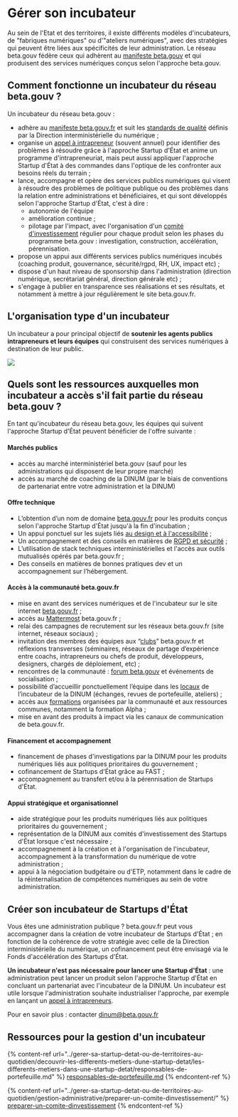 # Gérer son incubateur

Au sein de l'Etat et des territoires, il existe différents modèles d'incubateurs, de "fabriques numériques" ou d'"ateliers numériques", avec des stratégies qui peuvent être liées aux spécificités de leur administration. Le réseau beta.gouv fédère ceux qui adhèrent au [manifeste beta.gouv](https://beta.gouv.fr/approche/manifeste) et qui produisent des services numériques conçus selon l'approche beta.gouv.

## Comment fonctionne un incubateur du réseau beta.gouv ?

Un incubateur du réseau beta.gouv :

* adhère au [manifeste beta.gouv.fr](https://beta.gouv.fr/manifeste) et suit les [standards de qualité](../gerer-sa-startup-detat-ou-de-territoires-au-quotidien/je-fais-des-choix-technologique/standards-de-qualite-beta.gouv.fr.md) définis par la Direction interministérielle du numérique ;&#x20;
* organise un [appel à intrapreneur](../gerer-sa-startup-detat-ou-de-territoires-au-quotidien/la-vie-dune-se/je-souhaite-lancer-une-startup-detat/chronologie-dune-appel-a-innovateur/) (souvent annuel) pour identifier des problèmes à résoudre grâce à l'approche Startup d'État et anime un programme d'intrapreneuriat, mais peut aussi appliquer l'approche Startup d'État à des commandes dans l'optique de les confronter aux besoins réels du terrain ;&#x20;
* lance, accompagne et opère des services publics numériques qui visent à résoudre des problèmes de politique publique ou des problèmes dans la relation entre administrations et bénéficiaires, et qui sont développés selon l'approche Startup d'État, c'est à dire :
  * autonomie de l'équipe&#x20;
  * amélioration continue ;
  * pilotage par l'impact, avec l'organisation d'un [comité d'investissement](../gerer-sa-startup-detat-ou-de-territoires-au-quotidien/gestion-administrative/preparer-un-comite-dinvestissement/) régulier pour chaque produit selon les phases du programme beta.gouv : investigation, construction, accélération, pérennisation.
* propose un appui aux différents services publics numériques incubés (coaching produit, gouvernance, sécurité/rgpd, RH, UX, impact etc) ;
* dispose d'un haut niveau de sponsorship dans l'administration (direction numérique, secrétariat général, direction générale etc) ;&#x20;
* s'engage à publier en transparence ses réalisations et ses résultats, et notamment à mettre à jour régulièrement le site beta.gouv.fr.&#x20;

## L'organisation type d'un incubateur

Un incubateur a pour principal objectif de **soutenir les agents publics intrapreneurs et leurs équipes** qui construisent des services numériques à destination de leur public.

![](<../.gitbook/assets/image (20).png>)

## Quels sont les ressources auxquelles mon incubateur a accès s'il fait partie du réseau beta.gouv ?

En tant qu'incubateur du réseau beta.gouv, les équipes qui suivent l'approche Startup d'État peuvent bénéficier de l'offre suivante :

#### Marchés publics

* accès au marché interministériel beta.gouv (sauf pour les administrations qui disposent de leur propre marché)
* accès au marché de coaching de la DINUM (par le biais de conventions de partenariat entre votre administration et la DINUM)

#### Offre technique

* L’obtention d’un nom de domaine [beta.gouv.fr](http://beta.gouv.fr) pour les produits conçus selon l'approche Startup d'État jusqu'à la fin d'incubation ;
* Un appui ponctuel sur les sujets liés [au design et à l'accessibilité](../gerer-sa-startup-detat-ou-de-territoires-au-quotidien/jameliore-le-design-et-lexperience-utilisateur/) ;
* Un accompagnement et des conseils en matières de [RGPD et sécurité](../gerer-sa-startup-detat-ou-de-territoires-au-quotidien/cadrer-juridiquement-son-produit/) ;
* L’utilisation de stack techniques interministérielles et l'accès aux outils mutualisés opérés par beta.gouv.fr ;
* Des conseils en matières de bonnes pratiques dev et un accompagnement sur l’hébergement.

#### Accès à la communauté beta.gouv.fr

* mise en avant des services numériques et de l'incubateur sur le site internet [beta.gouv.fr](broken-reference) ;
* accès au [Mattermost](../travailler-a-beta-gouv/jutilise-les-outils-de-la-communaute/mattermost/) beta.gouv.fr ;
* relai des campagnes de recrutement sur les réseaux beta.gouv.fr (site internet, réseaux sociaux) ;
* invitation des membres des équipes aux “[clubs](../travailler-a-beta-gouv/se-former/clubs-de-partage-dexperience.md)” beta.gouv.fr et réflexions transverses (séminaires, réseaux de partage d’expérience entre coachs, intrapreneurs ou chefs de produit, développeurs, designers, chargés de déploiement, etc) ;
* rencontres de la communauté : [forum beta.gouv](../travailler-a-beta-gouv/actions-transverses/rituels/seminaire.md) et événements de socialisation  ;
* possibilité d’accueillir ponctuellement l’équipe dans les [locaux](incubateur-de-la-dinum/locaux.md) de l’incubateur de la DINUM (échanges, revues de portefeuille, ateliers) ;
* accès aux [formations](../travailler-a-beta-gouv/se-former/) organisées par la communauté et aux ressources communes, notamment la formation Alpha ;&#x20;
* mise en avant des produits à impact via les canaux de communication de beta.gouv.fr.

#### Financement et accompagnement

* financement de phases d'investigations par la DINUM pour les produits numériques liés aux politiques prioritaires du gouvernement ;
* cofinancement de Startups d'État grâce au FAST ;
* accompagnement au transfert et/ou à la pérennisation de Startups d'État.

#### Appui stratégique et organisationnel&#x20;

* aide stratégique pour les produits numériques liés aux politiques prioritaires du gouvernement ;
* représentation de la DINUM aux comités d'investissement des Startups d'État lorsque c'est nécessaire ;
* accompagnement à la création et à l'organisation de l'incubateur, accompagnement à la transformation du numérique de votre administration ;
* appui à la négociation budgétaire ou d'ETP, notamment dans le cadre de la réinternalisation de compétences numériques au sein de votre administration.

## Créer son incubateur de Startups d'État

Vous êtes une administration publique ? beta.gouv.fr peut vous accompagner dans la création de votre incubateur de Startups d'État ; en fonction de la cohérence de votre stratégie avec celle de la Direction interministérielle du numérique, un cofinancement peut être envisagé via le Fonds d'accélération des Startups d'État.

**Un incubateur n'est pas nécessaire pour lancer une Startup d'État** : une administration peut lancer un produit selon l'approche Startup d'État en concluant un partenariat avec l'incubateur de la DINUM. Un incubateur est utile lorsque l'administration souhaite industrialiser l'approche, par exemple en lançant un [appel à intrapreneurs](../gerer-sa-startup-detat-ou-de-territoires-au-quotidien/la-vie-dune-se/je-souhaite-lancer-une-startup-detat/chronologie-dune-appel-a-innovateur/).

Pour en savoir plus : contacter dinum@beta.gouv.fr

## Ressources pour la gestion d'un incubateur

{% content-ref url="../gerer-sa-startup-detat-ou-de-territoires-au-quotidien/decouvrir-les-differents-metiers-dune-startup-detat/les-differents-metiers-dans-une-startup-detat/responsables-de-portefeuille.md" %}
[responsables-de-portefeuille.md](../gerer-sa-startup-detat-ou-de-territoires-au-quotidien/decouvrir-les-differents-metiers-dune-startup-detat/les-differents-metiers-dans-une-startup-detat/responsables-de-portefeuille.md)
{% endcontent-ref %}

{% content-ref url="../gerer-sa-startup-detat-ou-de-territoires-au-quotidien/gestion-administrative/preparer-un-comite-dinvestissement/" %}
[preparer-un-comite-dinvestissement](../gerer-sa-startup-detat-ou-de-territoires-au-quotidien/gestion-administrative/preparer-un-comite-dinvestissement/)
{% endcontent-ref %}
